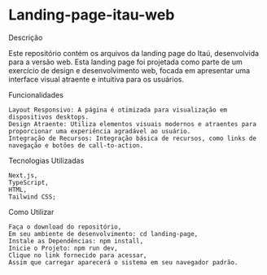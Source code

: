 # Landing-page-itau-web

Descrição

Este repositório contém os arquivos da landing page do Itaú, desenvolvida para a versão web. Esta landing page foi projetada como parte de um exercício de design e desenvolvimento web, focada em apresentar uma interface visual atraente e intuitiva para os usuários.

Funcionalidades

    Layout Responsivo: A página é otimizada para visualização em dispositivos desktops.
    Design Atraente: Utiliza elementos visuais modernos e atraentes para proporcionar uma experiência agradável ao usuário.
    Integração de Recursos: Integração básica de recursos, como links de navegação e botões de call-to-action.

Tecnologias Utilizadas

    Next.js,
    TypeScript,
    HTML,
    Tailwind CSS;

Como Utilizar

    Faça o download do repositório,
    Em seu ambiente de desenvolvimento: cd landing-page,
    Instale as Dependências: npm install,
    Inicie o Projeto: npm run dev,
    Clique no link fornecido para acessar,
    Assim que carregar aparecerá o sistema em seu navegador padrão.
